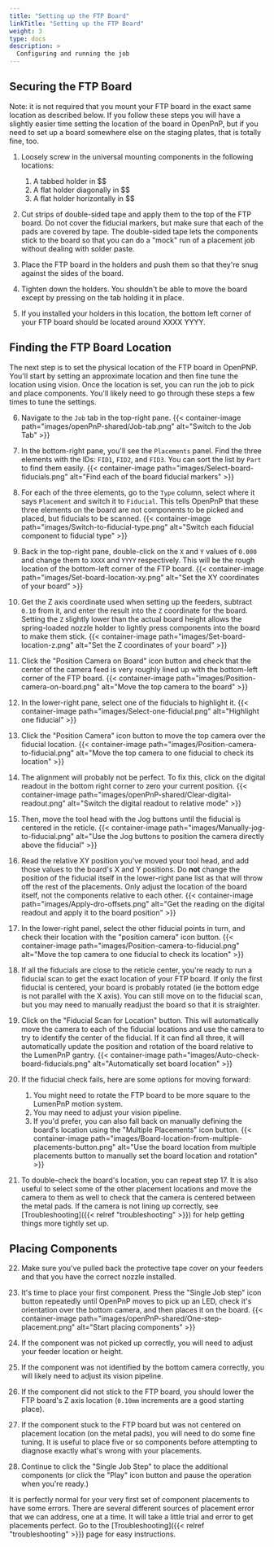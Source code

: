 ```yaml
---
title: "Setting up the FTP Board"
linkTitle: "Setting up the FTP Board"
weight: 3
type: docs
description: >
  Configuring and running the job
---
```

## Securing the FTP Board

Note: it is not required that you mount your FTP board in the exact same location as described below. If you follow these steps you will have a slightly easier time setting the location of the board in OpenPnP, but if you need to set up a board somewhere else on the staging plates, that is totally fine, too.

<!-- TODO: Needs real life images -->
1. Loosely screw in the universal mounting components in the following locations:
   1. A tabbed holder in $$
   2. A flat holder diagonally in $$
   3. A flat holder horizontally in $$

2. Cut strips of double-sided tape and apply them to the top of the FTP board. Do not cover the fiducial markers, but make sure that each of the pads are covered by tape. The double-sided tape lets the components stick to the board so that you can do a "mock" run of a placement job without dealing with solder paste.

3. Place the FTP board in the holders and push them so that they're snug against the sides of the board.

4. Tighten down the holders. You shouldn't be able to move the board except by pressing on the tab holding it in place.

5. If you installed your holders in this location, the bottom left corner of your FTP board should be located around XXXX YYYY.

## Finding the FTP Board Location

The next step is to set the physical location of the FTP board in OpenPNP. You'll start by setting an approximate location and then fine tune the location using vision. Once the location is set, you can run the job to pick and place components. You'll likely need to go through these steps a few times to tune the settings.

6. Navigate to the `Job` tab in the  top-right pane.
  {{< container-image path="images/openPnP-shared/Job-tab.png" alt="Switch to the Job Tab" >}}

7. In the bottom-right pane, you'll see the `Placements` panel. Find the three elements with the IDs: `FID1`, `FID2`, and `FID3`. You can sort the list by `Part` to find them easily.
  {{< container-image path="images/Select-board-fiducials.png" alt="Find each of the board fiducial markers" >}}

8. For each of the three elements, go to the `Type` column, select where it says `Placement` and switch it to `Fiducial`. This tells OpenPnP that these three elements on the board are not components to be picked and placed, but fiducials to be scanned.
  {{< container-image path="images/Switch-to-fiducial-type.png" alt="Switch each fiducial component to fiducial type" >}}

9. Back in the top-right pane, double-click on the `X` and `Y` values of `0.000` and change them to `XXXX` and `YYYY` respectively. This will be the rough location of the bottom-left corner of the FTP board.
  {{< container-image path="images/Set-board-location-xy.png" alt="Set the XY coordinates of your board" >}}

10. Get the Z axis coordinate used when setting up the feeders, subtract `0.10` from it, and enter the result into the `Z` coordinate for the board. Setting the `Z` slightly lower than the actual board height allows the spring-loaded nozzle holder to lightly press components into the board to make them stick.
  {{< container-image path="images/Set-board-location-z.png" alt="Set the Z coordinates of your board" >}}

11. Click the "Position Camera on Board" icon button and check that the center of the camera feed is very roughly lined up with the bottom-left corner of the FTP board.
  {{< container-image path="images/Position-camera-on-board.png" alt="Move the top camera to the board" >}}

12. In the lower-right pane, select one of the fiducials to highlight it.
  {{< container-image path="images/Select-one-fiducial.png" alt="Highlight one fiducial" >}}

13. Click the "Position Camera" icon button to move the top camera over the fiducial location.
  {{< container-image path="images/Position-camera-to-fiducial.png" alt="Move the top camera to one fiducial to check its location" >}}

14. The alignment will probably not be perfect. To fix this, click on the digital readout in the bottom right corner to zero your current position.
  {{< container-image path="images/openPnP-shared/Clear-digital-readout.png" alt="Switch the digital readout to relative mode" >}}

15. Then, move the tool head with the Jog buttons until the fiducial is centered in the reticle.
  {{< container-image path="images/Manually-jog-to-fiducial.png" alt="Use the Jog buttons to position the camera directly above the fiducial" >}}

16. Read the relative XY position you've moved your tool head, and add those values to the board's X and Y positions. Do **not** change the position of the fiducial itself in the lower-right pane list as that will throw off the rest of the placements. Only adjust the location of the board itself, not the components relative to each other.
  {{< container-image path="images/Apply-dro-offsets.png" alt="Get the reading on the digital readout and apply it to the board position" >}}

17. In the lower-right panel, select the other fiducial points in turn, and check their location with the "position camera" icon button.
  {{< container-image path="images/Position-camera-to-fiducial.png" alt="Move the top camera to one fiducial to check its location" >}}

18. If all the fiducials are close to the reticle center, you're ready to run a fiducial scan to get the exact location of your FTP board. If only the first fiducial is centered, your board is probably rotated (ie the bottom edge is not parallel with the X axis). You can still move on to the fiducial scan, but you may need to manually readjust the board so that it is straighter.

19. Click on the "Fiducial Scan for Location" button. This will automatically move the camera to each of the fiducial locations and use the camera to try to identify the center of the fiducial. If it can find all three, it will automatically update the position and rotation of the board relative to the LumenPnP gantry.
  {{< container-image path="images/Auto-check-board-fiducials.png" alt="Automatically set board location" >}}

20. If the fiducial check fails, here are some options for moving forward:
    1. You might need to rotate the FTP board to be more square to the LumenPnP motion system.
    2. You may need to adjust your vision pipeline.
    3. If you'd prefer, you can also fall back on manually defining the board's location using the "Multiple Placements" icon button.
      {{< container-image path="images/Board-location-from-multiple-placements-button.png" alt="Use the board location from multiple placements button to manually set the board location and rotation" >}}

21. To double-check the board's location, you can repeat step 17. It is also useful to select some of the other placement locations and move the camera to them as well to check that the camera is centered between the metal pads. If the camera is not lining up correctly, see [Troubleshooting]({{< relref "troubleshooting" >}}) for help getting things more tightly set up.

## Placing Components

22. Make sure you've pulled back the protective tape cover on your feeders and that you have the correct nozzle installed.
23. It's time to place your first component. Press the "Single Job step" icon button repeatedly until OpenPnP moves to pick up an LED, check it's orientation over the bottom camera, and then places it on the board.
  {{< container-image path="images/openPnP-shared/One-step-placement.png" alt="Start placing components" >}}

24. If the component was not picked up correctly, you will need to adjust your feeder location or height.
25. If the component was not identified by the bottom camera correctly, you will likely need to adjust its vision pipeline.
26. If the component did not stick to the FTP board, you should lower the FTP board's Z axis location (`0.10mm` increments are a good starting place).
27. If the component stuck to the FTP board but was not centered on placement location (on the metal pads), you will need to do some fine tuning. It is useful to place five or so components before attempting to diagnose exactly what's wrong with your placements.
28. Continue to click the "Single Job Step" to place the additional components (or click the "Play" icon button and pause the operation when you're ready.)

It is perfectly normal for your very first set of component placements to have some errors. There are several different sources of placement error that we can address, one at a time. It will take a little trial and error to get placements perfect. Go to the [Troubleshooting]({{< relref "troubleshooting" >}}) page for easy instructions.
